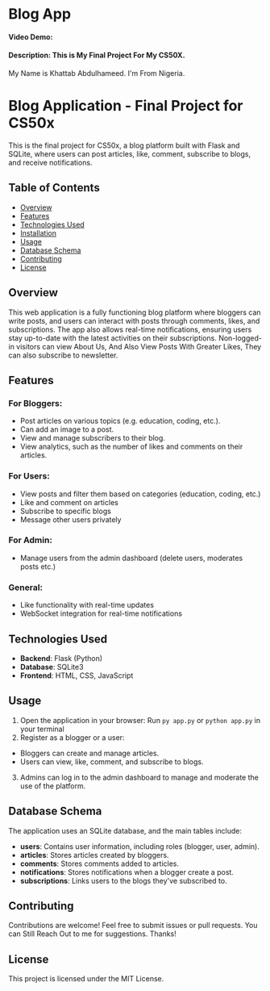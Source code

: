 # Blog App
#### Video Demo:  <URL HERE>
#### Description: This is My Final Project For My CS50X.
My Name is Khattab Abdulhameed. I'm From Nigeria.

# Blog Application - Final Project for CS50x
This is the final project for CS50x, a blog platform built with Flask and SQLite, where users
can post articles, like, comment, subscribe to blogs, and receive notifications.

## Table of Contents
- [Overview](#overview)
- [Features](#features)
- [Technologies Used](#technologies-used)
- [Installation](#installation)
- [Usage](#usage)
- [Database Schema](#database-schema)
- [Contributing](#contributing)
- [License](#license)

## Overview

This web application is a fully functioning blog platform where bloggers can write posts, and
users can interact with posts through comments, likes, and subscriptions. The app also
allows real-time notifications, ensuring users stay up-to-date with the
latest activities on their subscriptions.
Non-logged-in visitors can view About Us, And Also View Posts With Greater Likes, They can also subscribe to newsletter.

## Features
### For Bloggers:
- Post articles on various topics (e.g. education, coding, etc.).
- Can add an image to a post.
- View and manage subscribers to their blog.
- View analytics, such as the number of likes and comments on their articles.
### For Users:
- View posts and filter them based on categories (education, coding, etc.)
- Like and comment on articles
- Subscribe to specific blogs
- Message other users privately
### For Admin:
- Manage users from the admin dashboard (delete users, moderates posts etc.)
### General:
- Like functionality with real-time updates
- WebSocket integration for real-time notifications

## Technologies Used
- **Backend**: Flask (Python)
- **Database**: SQLite3
- **Frontend**: HTML, CSS, JavaScript

## Usage
1. Open the application in your browser:
    Run `py app.py` or `python app.py` in your terminal
2. Register as a blogger or a user:
- Bloggers can create and manage articles.
- Users can view, like, comment, and subscribe to blogs.
3. Admins can log in to the admin dashboard to manage and moderate the use of the platform.


## Database Schema
The application uses an SQLite database, and the main tables include:
- **users**: Contains user information, including roles (blogger, user, admin).
- **articles**: Stores articles created by bloggers.
- **comments**: Stores comments added to articles.
- **notifications**: Stores notifications when a blogger create a post.
- **subscriptions**: Links users to the blogs they've subscribed to.


## Contributing
Contributions are welcome! Feel free to submit issues or pull requests.
You can Still Reach Out to me for suggestions. Thanks!


## License
This project is licensed under the MIT License.